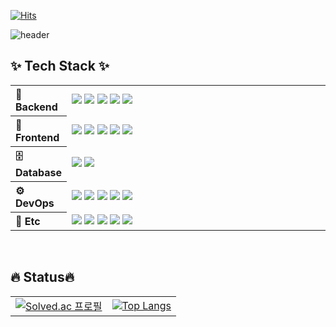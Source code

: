 [![Hits](https://hits.seeyoufarm.com/api/count/incr/badge.svg?url=https%3A%2F%2Fgithub.com%2FShin-seung-hyun&count_bg=%2386E759&title_bg=%230879F1&icon=angellist.svg&icon_color=%23E7E7E7&title=welcome&edge_flat=false)](https://hits.seeyoufarm.com)

![header](https://capsule-render.vercel.app/api?type=waving&color=auto&height=300&section=header&text=Welcome&fontSize=90&animation=fadeIn&fontAlignY=38&desc=Seunghyun's%20GitHub%20Profile)

## ✨ Tech Stack ✨
<table style="width: 100%; border-collapse: collapse;">
  <tr>
    <th style="text-align: left; width: 15%;">🚀 Backend</th>
    <td style="width: 85%;">
      <img src="https://img.shields.io/badge/Java-007396?style=flat&logo=openjdk&logoColor=white">
      <img src="https://img.shields.io/badge/Spring Boot-6DB33F?style=flat&logo=SpringBoot&logoColor=white">
      <img src="https://img.shields.io/badge/Spring Data JPA-6DB33F?style=flat&logo=Spring&logoColor=white">
      <img src="https://img.shields.io/badge/Spring Security-6DB33F?style=flat&logo=SpringSecurity&logoColor=white">
      <img src="https://img.shields.io/badge/JWT-black?style=flat&logo=JSON%20web%20tokens&logoColor=white">
    </td>
  </tr>
  <tr>
    <th style="text-align: left; width: 15%;">🎨 Frontend</th>
    <td style="width: 85%;">
      <img src="https://img.shields.io/badge/React-61DAFB?style=flat-square&logo=React&logoColor=white">
      <img src="https://img.shields.io/badge/HTML5-E34F26?style=flat&logo=HTML5&logoColor=white">
      <img src="https://img.shields.io/badge/CSS3-1572B6?style=flat&logo=CSS3&logoColor=white">
      <img src="https://img.shields.io/badge/JavaScript-F7DF1E?style=flat&logo=JavaScript&logoColor=black">
      <img src="https://img.shields.io/badge/jQuery-0769AD?style=flat&logo=jQuery&logoColor=white">
    </td>
  </tr>
  <tr>
    <th style="text-align: left; width: 15%;">🗄️ Database</th>
    <td style="width: 85%;">
      <img src="https://img.shields.io/badge/MySQL-4479A1?style=flat&logo=MySQL&logoColor=white">
      <img src="https://img.shields.io/badge/PostgreSQL-4169E1?style=flat&logo=PostgreSQL&logoColor=white">
    </td>
  </tr>
  <tr>
    <th style="text-align: left; width: 15%;">⚙️ DevOps</th>
    <td style="width: 85%;">
      <img src="https://img.shields.io/badge/Docker-2496ED?style=flat&logo=Docker&logoColor=white">
      <img src="https://img.shields.io/badge/Portainer-13BEF9?style=flat&logo=Portainer&logoColor=white">
      <img src="https://img.shields.io/badge/Amazon EC2-FF9900?style=flat&logo=Amazon EC2&logoColor=white">
      <img src="https://img.shields.io/badge/Amazon RDS-3e47c4?style=flat&logo=Amazon RDS&logoColor=white">
      <img src="https://img.shields.io/badge/Amazon S3-569A31?style=flat&logo=Amazon S3&logoColor=white">
    </td>
  </tr>
  <tr>
    <th style="text-align: left; width: 15%;">🌟 Etc</th>
    <td style="width: 85%;">
      <img src="https://img.shields.io/badge/Apache Kafka-231F20?style=flat&logo=apachekafka&logoColor=white">
      <img src="https://img.shields.io/badge/Elasticsearch-005571?style=flat&logo=elasticsearch&logoColor=white">
      <img src="https://img.shields.io/badge/Logstash-005571?style=flat&logo=logstash&logoColor=white">
      <img src="https://img.shields.io/badge/Kibana-005571?style=flat&logo=kibana&logoColor=white">
      <img src="https://img.shields.io/badge/Grafana-F46800?style=flat&logo=grafana&logoColor=white">
    </td>
  </tr>
</table>
</br>


## 🔥 Status🔥
<table style="border: none;">
  <tr>
    <td style="border: none;">
      <a href="https://solved.ac/profile/jjack1028">
        <img src="http://mazassumnida.wtf/api/v2/generate_badge?boj=jjack1028" alt="Solved.ac 프로필" />
      </a>
    </td>
<!--    
    <td style="border: none;">
      <img src="https://github-readme-stats-git-masterrstaa-rickstaa.vercel.app/api?username=Shin-seung-hyun&card_width=500&show_icons=true&theme=algolia" alt="GitHub Stats" />
    </td> 
-->
    <td style="border: none;">
      <a href="https://github.com/Shin-seung-hyun/github-readme-stats">
        <img src="https://github-readme-stats.vercel.app/api/top-langs/?username=Shin-seung-hyun&card_width=500&show_icons=true&theme=algolia&layout=compact" alt="Top Langs" />
      </a>
    </td>
  </tr>
</table>
